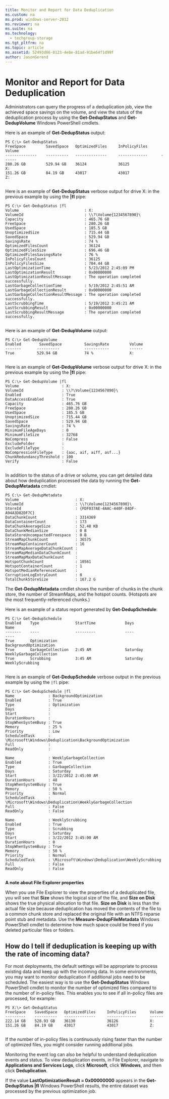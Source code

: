 ```yaml
---
title: Monitor and Report for Data Deduplication
ms.custom: na
ms.prod: windows-server-2012
ms.reviewer: na
ms.suite: na
ms.technology: 
  - techgroup-storage
ms.tgt_pltfrm: na
ms.topic: article
ms.assetid: 52493d66-0123-4e8e-81ad-91be64f1d99f
author: JasonGerend
---
```

# Monitor and Report for Data Deduplication
Administrators can query the progress of a deduplication job, view the achieved space savings on the volume, and view the status of the deduplication process by using the **Get\-DedupStatus** and **Get\-DedupVolume** Windows PowerShell cmdlets.  
  
Here is an example of **Get\-DedupStatus** output:  
  
```  
PS C:\> Get-DedupStatus  
FreeSpace         SavedSpace   OptimizedFiles     InPolicyFiles      Volume  
--------------    ----------   --------------     -------------      ------  
280.26 GB         529.94 GB    36124              36125              X:  
151.26 GB         84.19 GB     43017              43017              Z:  
  
```  
  
Here is an example of **Get\-DedupStatus** verbose output for drive X: in the previous example by using the **|fl** pipe:  
  
```  
PS C:\> Get-DedupStatus |fl  
Volume                             : X:  
VolumeId                           : \\?\Volume{1234567890}\  
Capacity                           : 465.76 GB  
FreeSpace                          : 280.26 GB  
UsedSpace                          : 185.5 GB  
UnoptimizedSize                    : 715.44 GB  
SavedSpace                         : 529.94 GB  
SavingsRate                        : 74 %  
OptimizedFilesCount                : 36124  
OptimizedFilesSize                 : 696.46 GB  
OptimizedFilesSavingsRate          : 76 %  
InPolicyFilesCount                 : 36125  
InPolicyFilesSize                  : 704.44 GB  
LastOptimizationTime               : 5/23/2012 2:45:09 PM  
LastOptimizationResult             : 0x00000000  
LastOptimizationResultMessage      : The operation completed successfully.  
LastGarbageCollectionTime          : 5/19/2012 2:45:51 AM  
LastGarbageCollectionResult        : 0x00000000  
LastGarbageCollectionResultMessage : The operation completed successfully.  
LastScrubbingTime                  : 5/19/2012 3:45:21 AM  
LastScrubbingResult                : 0x00000000  
LastScrubbingResultMessage         : The operation completed successfully.  
  
```  
  
Here is an example of **Get\-DedupVolume** output:  
  
```  
PS C:\> Get-DedupVolume  
Enabled        SavedSpace          SavingsRate         Volume  
-------       ----------           -----------         ------  
True          529.94 GB            74 %                X:  
  
```  
  
Here is an example of **Get\-DedupVolume** verbose output for drive X: in the previous example by using the **|fl** pipe:  
  
```  
PS C:\> Get-DedupVolume |fl  
Volume                   : X:  
VolumeId                 : \\?\Volume{1234567890}\  
Enabled                  : True  
DataAccessEnabled        : True  
Capacity                 : 465.76 GB  
FreeSpace                : 280.26 GB  
UsedSpace                : 185.5 GB  
UnoptimizedSize          : 715.44 GB  
SavedSpace               : 529.94 GB  
SavingsRate              : 74 %  
MinimumFileAgeDays       : 0  
MinimumFileSize          : 32768  
NoCompress               : False  
ExcludeFolder            :  
ExcludeFileType          :  
NoCompressionFileType    : {aac, aif, aiff, asf...}  
ChunkRedundancyThreshold : 100  
Verify                   : False  
  
```  
  
In addition to the status of a drive or volume, you can get detailed data about how deduplication processed the data by running the **Get\-DedupMetadata** cmdlet:  
  
```  
PS C:\> Get-DedupMetadata  
Volume                         : X:  
VolumeId                       : \\?\Volume{1234567890}\  
StoreId                        : {FDF037AE-4AAC-440F-84DF-A94A3D82DF7C}  
DataChunkCount                 : 3314369  
DataContainerCount             : 173  
DataChunkAverageSize           : 52.48 KB  
DataChunkMedianSize            : 0 B  
DataStoreUncompactedFreespace  : 0 B  
StreamMapChunkCount            : 36575  
StreamMapContainerCount        : 16  
StreamMapAverageDataChunkCount :  
StreamMapMedianDataChunkCount  :  
StreamMapMaxDataChunkCount     :  
HotspotChunkCount              : 10561  
HotspotContainerCount          : 1  
HotspotMedianReferenceCount    :  
CorruptionLogEntryCount        : 0  
TotalChunkStoreSize            : 167.2 G  
```  
  
The **Get\-DedupMetadata** cmdlet shows the number of chunks in the chunk store, the number of StreamMaps, and the hotspot counts. \(Hotspots are the most frequently\-referenced chunks.\)  
  
Here is an example of a status report generated by **Get\-DedupSchedule**:  
  
```  
PS C:\> Get-DedupSchedule  
Enabled    Type                StartTime             Days               Name  
-------    ----                ---------             ----               ----  
True       Optimization                                                 BackgroundOptimization  
True       GarbageCollection   2:45 AM               Saturday           WeeklyGarbageCollection  
True       Scrubbing           3:45 AM               Saturday           WeeklyScrubbing  
  
```  
  
Here is an example of **Get\-DedupSchedule** verbose output in the previous example by using the `|fl` pipe:  
  
```  
PS C:\> Get-DedupSchedule |fl  
Name               : BackgroundOptimization  
Enabled            : True  
Type               : Optimization  
Days               :  
Start              :  
DurationHours      :  
StopWhenSystemBusy : True  
Memory             : 25 %  
Priority           : Low  
ScheduledTask      : \Microsoft\Windows\Deduplication\BackgroundOptimization  
Full               :  
ReadOnly           :  
  
Name               : WeeklyGarbageCollection  
Enabled            : True  
Type               : GarbageCollection  
Days               : Saturday  
Start              : 3/22/2012 2:45:00 AM  
DurationHours      : 48  
StopWhenSystemBusy : True  
Memory             : 50 %  
Priority           : Normal  
ScheduledTask      : \Microsoft\Windows\Deduplication\WeeklyGarbageCollection  
Full               : False  
ReadOnly           : False  
  
Name               : WeeklyScrubbing  
Enabled            : True  
Type               : Scrubbing  
Days               : Saturday  
Start              : 3/22/2012 3:45:00 AM  
DurationHours      : 0  
StopWhenSystemBusy : True  
Memory             : 50 %  
Priority           : Normal  
ScheduledTask      : \Microsoft\Windows\Deduplication\WeeklyScrubbing  
Full               : False  
ReadOnly           : False  
  
```  
  
**A note about File Explorer properties**  
  
When you use File Explorer to view the properties of a deduplicated file, you will see that **Size** shows the logical size of the file, and **Size on Disk** shows the true physical allocation to that file. **Size on Disk** is less than the actual file size because deduplication has moved the contents of the file to a common chunk store and replaced the original file with an NTFS reparse point stub and metadata. Use the **Measure\-DedupFileMetadata** Windows PowerShell cmdlet to determine how much space could be freed if you deleted particular files or folders.  
  
## <a name="BKMK_OVER"></a>How do I tell if deduplication is keeping up with the rate of incoming data?  
For most deployments, the default settings will be appropriate to process existing data and keep up with the incoming data. In some environments, you may want to monitor deduplication if additional jobs need to be scheduled. The easiest way is to use the **Get\-DedupStatus** Windows PowerShell cmdlet to monitor the number of optimized files compared to the number of in\-policy files. This enables you to see if all in\-policy files are processed, for example:  
  
```  
PS X:\> Get-DedupStatus  
FreeSpace    SavedSpace   OptimizedFiles     InPolicyFiles      Volume  
---------    ----------   --------------     -------------      ------  
222.14 GB    528.93 GB    36130              36126              X:  
151.26 GB    84.19 GB     43017              43017              Z:  
  
```  
  
If the number of in\-policy files is continuously rising faster than the number of optimized files, you might consider running additional jobs.  
  
Monitoring the event log can also be helpful to understand deduplication events and status. To view deduplication events, in File Explorer, navigate to **Applications and Services Logs**, click **Microsoft**, click **Windows**, and then click **Deduplication**.  
  
If the value **LastOptimizationResult \= 0x00000000** appears in the **Get\-DedupStatus |fl** Windows PowerShell results, the entire dataset was processed by the previous optimization job.  
  
